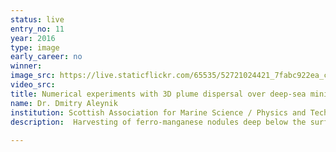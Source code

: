 ```yaml
---
status: live
entry_no: 11
year: 2016
type: image 
early_career: no 
winner: 
image_src: https://live.staticflickr.com/65535/52721024421_7fabc922ea_c_d.jpg
video_src: 
title: Numerical experiments with 3D plume dispersal over deep-sea mining site
name: Dr. Dmitry Aleynik
institution: Scottish Association for Marine Science / Physics and Technology
description:  Harvesting of ferro-manganese nodules deep below the surface in the Central Tropical Pacific will generate plumes of suspended sediment  with inevitable ecologically harmful long-lasting impact to the fragile, diverse, unique and largest abyssal benthic community on earth.  Alongside concessions licenses, which have tripled in the past 6 years, a tool to assist spatial preservation planning is urgently  required.  To estimate plumes advection, the flow field was computed on ARCHER using an MIT-gcm general circulation model, forced by  tides and the observed (in spring 2013) currents at the proposed mining site in the eastern Clarion-Clipperton Zone.<br /> The figure shows a neutrally buoyant tracer spreading over a 3D bathymetry with colours indicating the concentration of dissolved  matter (a) and overlaid with vertical mixing strength (K<sub>z</sub>) after 19 days.  Particulate matter plume contains half a million  individual particles either suspended in a water (magenta) or settled on the seabed (pale) and charted on the same date (b).
  
---
```


